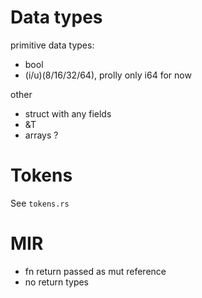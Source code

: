 # Data types

primitive data types:
- bool
- (i/u)(8/16/32/64), prolly only i64 for now

other
- struct with any fields
- &T
- arrays ? 

# Tokens

See `tokens.rs`

# MIR

- fn return passed as mut reference
- no return types
